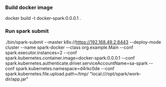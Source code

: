 ### Build docker image ###

docker build -t docker-spark:0.0.0.1 .

### Run spark submit ###

./bin/spark-submit --master k8s://https://192.168.49.2:8443 --deploy-mode cluster --name spark-docker --class org.example.Main --conf spark.executor.instances=2 --conf spark.kubernetes.container.image=docker-spark:0.0.0.1 --conf spark.kubernetes.authenticate.driver.serviceAccountName=sa-spark --conf spark.kubernetes.namespace=d4rkc0de --conf spark.kubernetes.file.upload.path=/tmp/ "local:///opt/spark/work-dir/app.jar"
